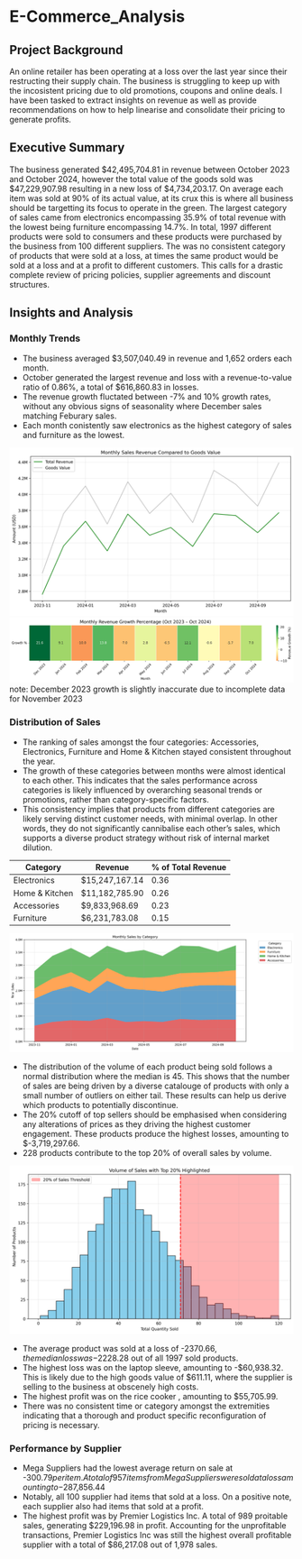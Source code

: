# E-Commerce_Analysis

## Project Background

An online retailer has been operating at a loss over the last year since their restructing their supply chain. The business is struggling to keep up with the incosistent pricing due to old promotions, coupons and online deals. I have been tasked to extract insights on revenue as well as provide recommendations on how to help linearise and consolidate their pricing to generate profits.

## Executive Summary

The business generated $42,495,704.81 in revenue between October 2023 and October 2024, however the total value of the goods sold was $47,229,907.98 resulting in a new loss of $4,734,203.17. On average each item was sold at 90% of its actual value, at its crux this is where all business should be targetting its focus to operate in the green. The largest category of sales came from electronics encompassing 35.9% of total revenue with the lowest being furniture encompassing 14.7%. In total, 1997 different products were sold to consumers and these products were purchased by the business from 100 different suppliers. The was no consistent category of products that were sold at a loss, at times the same product would be sold at a loss and at a profit to different customers. This calls for a drastic complete review of pricing policies, supplier agreements and discount structures.

## Insights and Analysis

### Monthly Trends
- The business averaged $3,507,040.49 in revenue and 1,652 orders each month.
- October generated the largest revenue and loss with a revenue-to-value ratio of 0.86%, a total of $616,860.83 in losses.
- The revenue growth fluctated between -7% and 10% growth rates, without any obvious signs of seasonality where December sales matching Feburary sales.
- Each month conistently saw electronics as the highest category of sales and furniture as the lowest.

![Monthly Metrics](Images/Monthly_Sales_Revenue_Compared_to_Goods_Value.png)
![monthly_growth_heatmap](Images/monthly_revenue_growth.png)
note: December 2023 growth is slightly inaccurate due to incomplete data for November 2023

### Distribution of Sales
- The ranking of sales amongst the four categories: Accessories, Electronics, Furniture and Home & Kitchen stayed consistent throughout the year.
- The growth of these categories between months were almost identical to each other. This indicates that the sales performance across categories is likely influenced by overarching seasonal trends or promotions, rather than category-specific factors.
- This consistency implies that products from different categories are likely serving distinct customer needs, with minimal overlap. In other words, they do not significantly cannibalise each other’s sales, which supports a diverse product strategy without risk of internal market dilution.

| Category | Revenue | % of Total Revenue |
| --- | --- | --- |
| Electronics | $15,247,167.14 | 0.36 |
| 	Home & Kitchen | $11,182,785.90 | 0.26 |
| Accessories | $9,833,968.69 | 0.23 |
| Furniture | $6,231,783.08 | 0.15 |

![monthly_categorical_sales](Images/monthly_categorical_sales.png)

- The distribution of the volume of each product being sold follows a normal distribution where the median is 45. This shows that the number of sales are being driven by a diverse catalouge of products with only a small number of outliers on either tail. These results can help us derive which products to potentially discontinue.
- The 20% cutoff of top sellers should be emphasised when considering any alterations of prices as they driving the highest customer engagement. These products produce the highest losses, amounting to $-3,719,297.66.
- 228 products contribute to the top 20% of overall sales by volume.

![distibution of sales](Images/Distribution_of_Sales.png)

- The average product was sold at a loss of -$2370.66, the median loss was -$2228.28 out of all 1997 sold products.
- The highest loss was on the laptop sleeve, amounting to -$60,938.32. This is likely due to the high goods value of $611.11, where the supplier is selling to the business at obscenely high costs.
- The highest profit was on the rice cooker , amounting to $55,705.99.
- There was no consistent time or category amongst the extremities indicating that a thorough and product specific reconfiguration of pricing is necessary.

### Performance by Supplier
- Mega Suppliers had the lowest average return on sale at -$300.79 per item. A total of 957 items from Mega Suppliers were sold at a loss amounting to -$287,856.44
- Notably, all 100 supplier had items that sold at a loss. On a positive note, each supplier also had items that sold at a profit.
- The highest profit was by Premier Logistics Inc. A total of 989 proitable sales, generating $229,196.98 in profit. Accounting for the unprofitable transactions, Premier Logistics Inc was still the highest overall profitable supplier with a total of $86,217.08 out of 1,978 sales.


